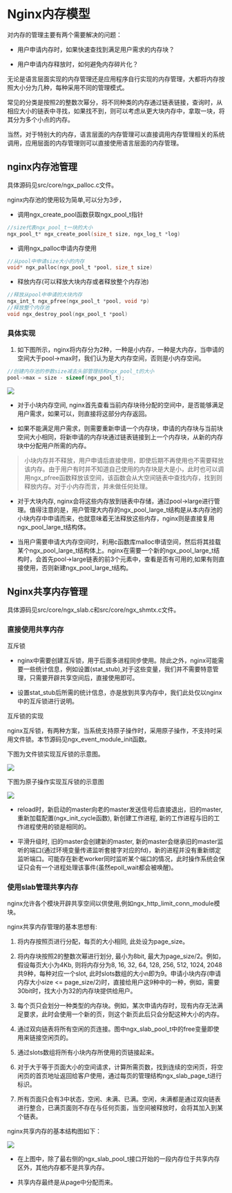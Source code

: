 # Nginx内存模型

对内存的管理主要有两个需要解决的问题：

- 用户申请内存时，如果快速查找到满足用户需求的内存块？

- 用户申请内存释放时，如何避免内存碎片化？

 无论是语言层面实现的内存管理还是应用程序自行实现的内存管理，大都将内存按照大小分为几种，每种采用不同的管理模式。

常见的分类是按照2的整数次幂分，将不同种类的内存通过链表链接，查询时，从相应大小的链表中寻找，如果找不到，则可以考虑从更大块内存中，拿取一块，将其分为多个小点的内存。

当然，对于特别大的内存，语言层面的内存管理可以直接调用内存管理相关的系统调用，应用层面的内存管理则可以直接使用语言层面的内存管理。

## nginx内存池管理

具体源码见src/core/ngx_palloc.c文件。

nginx内存池的使用较为简单,可以分为3步，

- 调用ngx_create_pool函数获取ngx_pool_t指针

```c
//size代表ngx_pool_t一块的大小
ngx_pool_t* ngx_create_pool(size_t size, ngx_log_t *log)
```

- 调用ngx_palloc申请内存使用

```c
//从pool中申请size大小的内存
void* ngx_palloc(ngx_pool_t *pool, size_t size)
```

- 释放内存(可以释放大块内存或者释放整个内存池)

```c
//释放从pool中申请的大块内存
ngx_int_t ngx_pfree(ngx_pool_t *pool, void *p)
//释放整个内存池
void ngx_destroy_pool(ngx_pool_t *pool)
```

### 具体实现

1. 如下图所示，nginx将内存分为2种，一种是小内存，一种是大内存，当申请的空间大于pool->max时，我们认为是大内存空间，否则是小内存空间。

```c
//创建内存池的参数size减去头部管理结构ngx_pool_t的大小
pool->max = size - sizeof(ngx_pool_t);
```

![](../assets/5dfd87bf1d569a433aea72b3dc6e2ec7_1.png)

- 对于小块内存空间, nginx首先查看当前内存块待分配的空间中，是否能够满足用户需求，如果可以，则直接将这部分内存返回。

- 如果不能满足用户需求，则需要重新申请一个内存块，申请的内存块与当前块空间大小相同，将新申请的内存块通过链表链接到上一个内存块，从新的内存块中分配用户所需的内存。

> 小块内存并不释放，用户申请后直接使用，即使后期不再使用也不需要释放该内存。由于用户有时并不知道自己使用的内存块是大是小，此时也可以调用ngx_pfree函数释放该空间，该函数会从大空间链表中查找内存，找到则释放内存。对于小内存而言，并未做任何处理。

- 对于大块内存, nginx会将这些内存放到链表中存储，通过pool->large进行管理。值得注意的是，用户管理大内存的ngx_pool_large_t结构是从本内存池的小块内存中申请而来，也就意味着无法释放这些内存，nginx则是直接复用ngx_pool_large_t结构体。

- 当用户需要申请大内存空间时，利用c函数库malloc申请空间，然后将其挂载某个ngx_pool_large_t结构体上。nginx在需要一个新的ngx_pool_large_t结构时，会首先pool->large链表的前3个元素中，查看是否有可用的,如果有则直接使用，否则新建ngx_pool_large_t结构。

## Nginx共享内存管理

具体源码见src/core/ngx_slab.c和src/core/ngx_shmtx.c文件。

### 直接使用共享内存

互斥锁

- nginx中需要创建互斥锁，用于后面多进程同步使用。除此之外，nginx可能需要一些统计信息，例如设置(stat_stub),对于这些变量，我们并不需要特意管理，只需要开辟共享空间后，直接使用即可。

- 设置stat_stub后所需的统计信息，亦是放到共享内存中，我们此处仅以nginx中的互斥锁进行说明。

互斥锁的实现

nginx互斥锁，有两种方案，当系统支持原子操作时，采用原子操作，不支持时采用文件锁。本节源码见ngx_event_module_init函数。

下图为文件锁实现互斥锁的示意图。

![](../assets/5dfd87bf1d569a433aea72b3dc6e2ec7_2.png)

下图为原子操作实现互斥锁的示意图

![](../assets/5dfd87bf1d569a433aea72b3dc6e2ec7_3.png)

- reload时，新启动的master向老的master发送信号后直接退出，旧的master,重新加载配置(ngx_init_cycle函数), 新创建工作进程, 新的工作进程与旧的工作进程使用的锁是相同的。

- 平滑升级时, 旧的master会创建新的master, 新的master会继承旧的master监听的端口(通过环境变量传递监听套接字对应的fd)，新的进程并没有重新绑定监听端口。可能存在新老worker同时监听某个端口的情况，此时操作系统会保证只会有一个进程处理该事件(虽然epoll_wait都会被唤醒)。

### 使用slab管理共享内存

nginx允许各个模块开辟共享空间以供使用,例如ngx_http_limit_conn_module模块。

nginx共享内存管理的基本思想有:

1. 将内存按照页进行分配，每页的大小相同, 此处设为page_size。

2. 将内存块按照2的整数次幂进行划分, 最小为8bit, 最大为page_size/2。例如，假设每页大小为4Kb, 则将内存分为8, 16, 32, 64, 128, 256, 512, 1024, 2048共9种，每种对应一个slot, 此时slots数组的大小n即为9。申请小块内存(申请内存大小size <= page_size/2)时，直接给用户这9种中的一种，例如，需要30bit时，找大小为32的内存块提供给用户。

3. 每个页只会划分一种类型的内存块。例如，某次申请内存时，现有内存无法满足要求，此时会使用一个新的页，则这个新页此后只会分配这种大小的内存。

4. 通过双向链表将所有空闲的页连接。图中ngx_slab_pool_t中的free变量即使用来链接空闲页的。

5. 通过slots数组将所有小块内存所使用的页链接起来。

6. 对于大于等于页面大小的空间请求，计算所需页数，找到连续的空闲页，将空闲页的首页地址返回给客户使用，通过每页的管理结构ngx_slab_page_t进行标识。

7. 所有页面只会有3中状态，空闲、未满、已满。空闲，未满都是通过双向链表进行整合，已满页面则不存在与任何页面，当空间被释放时，会将其加入到某个链表。

nginx共享内存的基本结构图如下：

![](../assets/5dfd87bf1d569a433aea72b3dc6e2ec7_4.png)

- 在上图中，除了最右侧的ngx_slab_pool_t接口开始的一段内存位于共享内存区外，其他内存都不是共享内存。

- 共享内存最终是从page中分配而来。

